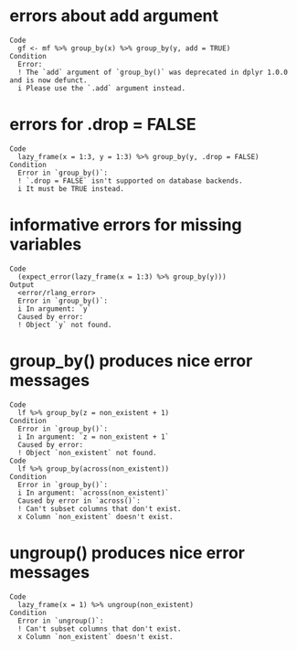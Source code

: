 # errors about add argument 

    Code
      gf <- mf %>% group_by(x) %>% group_by(y, add = TRUE)
    Condition
      Error:
      ! The `add` argument of `group_by()` was deprecated in dplyr 1.0.0 and is now defunct.
      i Please use the `.add` argument instead.

# errors for .drop = FALSE

    Code
      lazy_frame(x = 1:3, y = 1:3) %>% group_by(y, .drop = FALSE)
    Condition
      Error in `group_by()`:
      ! `.drop = FALSE` isn't supported on database backends.
      i It must be TRUE instead.

# informative errors for missing variables

    Code
      (expect_error(lazy_frame(x = 1:3) %>% group_by(y)))
    Output
      <error/rlang_error>
      Error in `group_by()`:
      i In argument: `y`
      Caused by error:
      ! Object `y` not found.

# group_by() produces nice error messages

    Code
      lf %>% group_by(z = non_existent + 1)
    Condition
      Error in `group_by()`:
      i In argument: `z = non_existent + 1`
      Caused by error:
      ! Object `non_existent` not found.
    Code
      lf %>% group_by(across(non_existent))
    Condition
      Error in `group_by()`:
      i In argument: `across(non_existent)`
      Caused by error in `across()`:
      ! Can't subset columns that don't exist.
      x Column `non_existent` doesn't exist.

# ungroup() produces nice error messages

    Code
      lazy_frame(x = 1) %>% ungroup(non_existent)
    Condition
      Error in `ungroup()`:
      ! Can't subset columns that don't exist.
      x Column `non_existent` doesn't exist.

